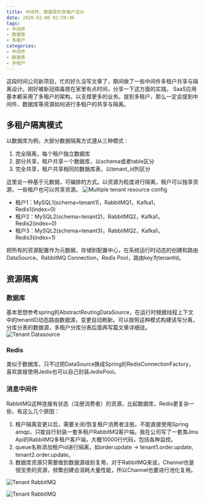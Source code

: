 ```yaml
---
title: 中间件、数据库的多租户设计
date: 2020-02-06 01:59:46
tags:
- 中间件
- 数据库
- 多租户
categories:
- 中间件
- 数据库
- 多租户
---
```


这段时间公司新项目，忙的好久没写文章了，期间做了一些中间件多租户共享与隔离设计。刚好被新冠病毒摁在家里有点时间，分享一下这方面的实践。
SaaS应用基本都采用了多租户的架构，以支撑更多的业务。提到多租户，那么一定会提到中间件、数据库等资源如何进行多租户的共享与隔离。
<!-- More -->

## 多租户隔离模式

以数据库为例，大部分数据隔离方式遵从三种模式：
1. 完全隔离，每个租户独立数据库 
2. 部分共享，租户共享一个数据库，以schema或者table区分
3. 完全共享，租户共享相同的数据库表，以tenant_id列区分

这里说一种基于元数据，可编排的方式。以资源为粒度进行隔离，租户可以独享资源，一些租户也可以共享资源。
![Multiple tenant resource config](http://media.kosho.tech/blog/20200205/multiple-tenant-res.png)
- 租户1：MySQL1(schema=tenant1)，RabbitMQ1，Kafka1，Redis1(index=0)
- 租户2：MySQL2(schema=tenant2)，RabbitMQ2，Kafka1，Redis2(index=0)
- 租户3：MySQL2(schema=tenant3)，RabbitMQ2，Kafka1，Redis3(index=1)

把所有的资源配置作为元数据，存储到配置中心，在系统运行时动态的创建和路由DataSource，RabbitMQ Connection，Redis Pool，路由key为tenantId。

## 资源隔离

### 数据库
基本思想参考spring的AbstractRoutingDataSource，在运行时根据线程上下文中的tenantID动态路由数据源，变更自动刷新。可以按照这种模式构建读写分离，分库分表的数据源，多租户分库分表后面再写篇文章详细说。
![Tenant Datasource](http://media.kosho.tech/blog/20200206/tenant-datasource.png)

### Redis
类似于数据库，只不过把DataSource换成Spring的RedisConnectionFactory，喜欢直接使用Jedis也可以自己封装JedisPool。

### 消息中间件
RabbitMQ这种连接有状态（注册消费者）的资源，比起数据库，Redis更复杂一些，有这么几个原因：
1. 租户隔离变更以后，需要关闭/恢复租户消费者注册。不能直接使用Spring amqp，只能自行封装一套多租户RabbitMQ客户端。我在公司写了一套类Jms Api的RabbitMQ多租户客户端，大概10000行代码，包括各种监控。
2. queue名称添加租户id进行隔离，如order.update -> tenant1.order.update, tenant2.order.update。
3. 数据库资源只需要做到数据源级别复用，对于RabbitMQ来说，Channel也是很宝贵的资源，频繁创建会消耗大量性能，所以Channel也要进行池化复用。

![Tenant RabbitMQ](http://media.kosho.tech/blog/20200206/tenant-rabbitmq.png)

![Tenant RabbitMQ](http://media.kosho.tech/blog/20200206/tenant-rabbitmq-conn.png)